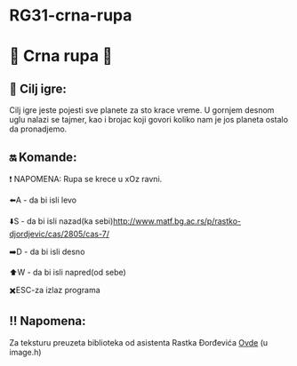 # RG31-crna-rupa 

# :milky_way: Crna rupa :milky_way:
 
## :page_with_curl: Cilj igre:
Cilj igre jeste pojesti sve planete za sto krace vreme. U gornjem desnom uglu nalazi se tajmer, kao i brojac koji govori koliko nam je jos planeta ostalo da pronadjemo.
 
## :on: Komande:

:heavy_exclamation_mark: NAPOMENA: Rupa se krece u xOz ravni.

:arrow_left:A - da bi isli levo

:arrow_down:S - da bi isli nazad(ka sebi)http://www.matf.bg.ac.rs/p/rastko-djordjevic/cas/2805/cas-7/

:arrow_right:D - da bi isli desno

:arrow_up:W - da bi isli napred(od sebe)

:heavy_multiplication_x:ESC-za izlaz programa

 ## :bangbang: Napomena:
 
 Za teksturu preuzeta biblioteka od asistenta Rastka Đorđevića [Ovde](http://www.matf.bg.ac.rs/p/rastko-djordjevic/cas/2805/cas-7/) (u image.h)


